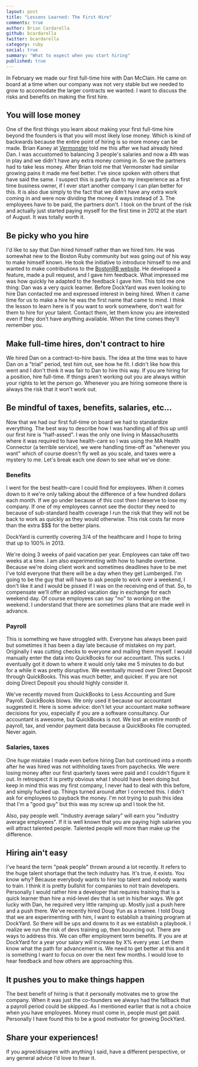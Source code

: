 ```yaml
---
layout: post
title: "Lessons Learned: The First Hire"
comments: true
author: Brian Cardarella
github: bcardarella
twitter: bcardarella
category: ruby
social: true
summary: "What to expect when you start hiring"
published: true
---
```


In February we made our first full-time hire with Dan McClain. He came
on board at a time when our company was not very stable but we needed to
grow to accomodate the larger contracts we wanted. I want to discuss the
risks and benefits on making the first hire.

## You will lose money ##

One of the first things you learn about making your first full-time hire
beyond the founders is that you will most likely lose money. Which is
kind of backwards because the entire point of hiring is so more money
can be made. Brian Kaney at [Vermonster](http://vermonster.com) told me this after we had already
hired Dan. I was accustomed to balancing 3 people's salaries and now a
4th was in play and we didn't have any extra money coming in. So we the
partners had to take less money. After Brian told me that Vermonster had
similar growing pains it made me feel better. I've since spoken with
others that have said the same. I suspect this is partly due to my
inexperience as a first time business owner, if I ever start another
company I can plan better for this. It is also due simply to the fact
that we didn't have any extra work coming in and were now dividing the
money 4 ways instead of 3. The employees have to be paid, the partners
don't. I took on the brunt of the risk and actually just started paying
myself for the first time in 2012 at the start of August. It was totally
worth it.

## Be picky who you hire ##

I'd like to say that Dan hired himself rather than we hired him. He was
somewhat new to the Boston Ruby community but was going out of his way
to make himself known. He took the initiative to introduce himself to
me and wanted to make contributions to the [BostonRB website](https://github.com/bostonrb/bostonrb).
He developed a feature, made a pull request, and I gave him feedback.
What impressed me was how quickly he adapted to the feedback I gave him.
This told me one thing: Dan was a very quick learner. Before DockYard
was even looking to hire Dan contacted me and expressed interest in
being hired. When it came time for us to make a hire he was the first
name that came to mind. I think the lesson to learn here is if you want
to work somewhere, don't wait for them to hire for your talent. Contact
them, let them know you are interested even if they don't have anything
available. When the time comes they'll remember you.

## Make full-time hires, don't contract to hire ##

We hired Dan on a contract-to-hire basis. The idea at the time was to
have Dan on a "trial" period, test him out, see how he fit. I didn't
like how this went and I don't think it was fair to Dan to hire this
way. If you are hiring for a position, hire full-time. If things aren't
working out you are always within your rights to let the person go.
Whenever you are hiring someone there is always the risk that it won't
work out.

## Be mindful of taxes, benefits, salaries, etc... ##

Now that we had our first full-time on board we had to standardize
everything. The best way to describe how I was handling all of this up
until our first hire is "half-assed". I was the only one living in
Massachusetts where it was required to have health-care so I was using
the MA Health Connector (a terrible service), we were handling time-off
as "whenever you want" which of course doesn't fly well as you scale,
and taxes were a mystery to me. Let's break each one down to see what
we've done:

### Benefits ###

I went for the best health-care I could find for employees. When it
comes down to it we're only talking about the difference of a few hundred
dollars each month. If we go under because of this cost then I deserve
to lose my company. If one of my employees cannot see the doctor they
need to because of sub-standard health coverage I run the risk that they
will not be back to work as quickly as they would otherwise. This risk
costs far more than the extra $$$ for the better plans.

DockYard is currently covering 3/4 of the healthcare and I hope to bring
that up to 100% in 2013.

We're doing 3 weeks of paid vacation per year. Employees can take off
two weeks at a time. I am also experimenting with how to handle
overtime. Because we're doing client work and sometimes deadlines have
to be met I've told everyone that there will be a day when they get
Lumberged. I'm going to be the guy that will have to ask people to work
over a weekend, I don't like it and I would be pissed if I was on the
receiving end of that. So, to compensate we'll offer an added vacation
day in exchange for each weekend day. Of course employees can say "no"
to working on the weekend. I understand that there are sometimes plans
that are made well in advance.

### Payroll ###

This is something we have struggled with. Everyone has always been paid
but sometimes it has been a day late because of mistakes on my part.
Originally I was cutting checks to everyone and mailing them myself. I
would manually enter the data into QuickBooks for our accountant. This
sucks. I eventually got it down to where it would only take me 5 minutes
to do but for a while it was pretty disruptive. We eventually moved over
Direct Deposit through QuickBooks. This was much better, and quicker. If
you are not doing Direct Deposit you should highly consider it.

We've recently moved from QuickBooks to Less Accounting and Sure
Payroll. QuickBooks blows. We only used it because our accountant
suggested it. Here is some advice: don't let your accountant make
software decisions for you, especially if you are a software
consultancy. Our accountant is awesome, but QuickBooks is not. We lost
an entire month of payroll, tax, and vendor payment data because a
QuickBooks file corrupted. Never again.

### Salaries, taxes ###

One *huge* mistake I made even before hiring Dan but continued into a
month after he was hired was not withholding taxes from paychecks. We
were losing money after our first quarterly taxes were paid and I couldn't figure it out. In retrospect it is
pretty obvious what I should have been doing but keep in mind this was
my first company, I never had to deal with this before, and simply
fucked up. Things turned around after I corrected this. I didn't ask for
employees to payback the money. I'm not trying to push this idea that
I'm a "good guy" but this was my screw up and I took the hit.

Also, pay people well. "Industry average salary" will earn you "industry
average employees". If it is well known that you are paying high
salaries you will attract talented people. Talented people will more
than make up the difference.

## Hiring ain't easy ##

I've heard the term "peak people" thrown around a lot recently. It
refers to the huge talent shortage that the tech industry has. It's
true, it exists. You know why? Because everybody wants to hire top
talent and nobody wants to train. I think it is pretty bullshit for
companies to not train developers. Personally I would rather hire a
developer that requires training that is a quick learner than hire a
mid-level dev that is set in his/her ways. We got lucky with Dan, he
required very little ramping up. Mostly just a push here and a push
there. We've recently hired Doug Yun as a trainee. I told Doug that we
are experimenting with him, I want to establish a training program at
DockYard. So there will be ups and downs to it as we establish a
playbook. I realize we run the risk of devs training up, then bouncing
out. There are ways to address this. We can offer employment term
benefits. If you are at DockYard for a year your salary will increase by
X% every year. Let them know what the path for advancement is. We need
to get better at this and it is something I want to focus on over the next
few months. I would love to hear feedback and how others are
approaching this.

## It pushes you to make things happen ##

The best benefit of hiring is that it personally motivates me to grow
the company. When it was just the co-founders we always had the fallback 
that a payroll period could be skipped. As I mentioned earlier that is
not a choice when you have employees. Money must come in, people must
get paid. Personally I have found this to be a good motivator for
growing DockYard.

## Share your experiences! ##

If you agree/disagree with anything I said, have a different
perspective, or any general advice I'd love to hear it.
